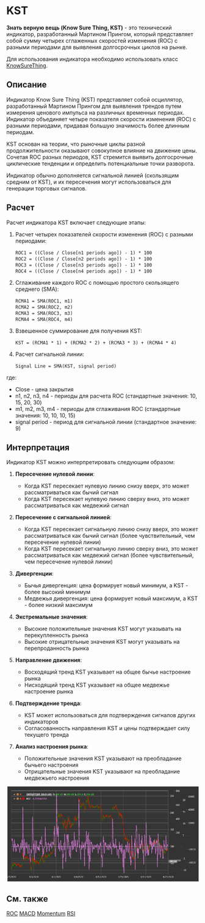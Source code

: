 # KST

**Знать верную вещь (Know Sure Thing, KST)** - это технический индикатор, разработанный Мартином Прингом, который представляет собой сумму четырех сглаженных скоростей изменения (ROC) с разными периодами для выявления долгосрочных циклов на рынке.

Для использования индикатора необходимо использовать класс [KnowSureThing](xref:StockSharp.Algo.Indicators.KnowSureThing).

## Описание

Индикатор Know Sure Thing (KST) представляет собой осциллятор, разработанный Мартином Прингом для выявления трендов путем измерения ценового импульса на различных временных периодах. Индикатор объединяет четыре показателя скорости изменения (ROC) с разными периодами, придавая большую значимость более длинным периодам.

KST основан на теории, что рыночные циклы разной продолжительности оказывают совокупное влияние на движение цены. Сочетая ROC разных периодов, KST стремится выявить долгосрочные циклические тенденции и определить потенциальные точки разворота.

Индикатор обычно дополняется сигнальной линией (скользящим средним от KST), и их пересечения могут использоваться для генерации торговых сигналов.

## Расчет

Расчет индикатора KST включает следующие этапы:

1. Расчет четырех показателей скорости изменения (ROC) с разными периодами:
   ```
   ROC1 = ((Close / Close[n1 periods ago]) - 1) * 100
   ROC2 = ((Close / Close[n2 periods ago]) - 1) * 100
   ROC3 = ((Close / Close[n3 periods ago]) - 1) * 100
   ROC4 = ((Close / Close[n4 periods ago]) - 1) * 100
   ```

2. Сглаживание каждого ROC с помощью простого скользящего среднего (SMA):
   ```
   RCMA1 = SMA(ROC1, m1)
   RCMA2 = SMA(ROC2, m2)
   RCMA3 = SMA(ROC3, m3)
   RCMA4 = SMA(ROC4, m4)
   ```

3. Взвешенное суммирование для получения KST:
   ```
   KST = (RCMA1 * 1) + (RCMA2 * 2) + (RCMA3 * 3) + (RCMA4 * 4)
   ```

4. Расчет сигнальной линии:
   ```
   Signal Line = SMA(KST, signal period)
   ```

где:
- Close - цена закрытия
- n1, n2, n3, n4 - периоды для расчета ROC (стандартные значения: 10, 15, 20, 30)
- m1, m2, m3, m4 - периоды для сглаживания ROC (стандартные значения: 10, 10, 10, 15)
- signal period - период для сигнальной линии (стандартное значение: 9)

## Интерпретация

Индикатор KST можно интерпретировать следующим образом:

1. **Пересечение нулевой линии**:
   - Когда KST пересекает нулевую линию снизу вверх, это может рассматриваться как бычий сигнал
   - Когда KST пересекает нулевую линию сверху вниз, это может рассматриваться как медвежий сигнал

2. **Пересечение с сигнальной линией**:
   - Когда KST пересекает сигнальную линию снизу вверх, это может рассматриваться как бычий сигнал (более чувствительный, чем пересечение нулевой линии)
   - Когда KST пересекает сигнальную линию сверху вниз, это может рассматриваться как медвежий сигнал (более чувствительный, чем пересечение нулевой линии)

3. **Дивергенции**:
   - Бычья дивергенция: цена формирует новый минимум, а KST - более высокий минимум
   - Медвежья дивергенция: цена формирует новый максимум, а KST - более низкий максимум

4. **Экстремальные значения**:
   - Высокие положительные значения KST могут указывать на перекупленность рынка
   - Высокие отрицательные значения KST могут указывать на перепроданность рынка

5. **Направление движения**:
   - Восходящий тренд KST указывает на общее бычье настроение рынка
   - Нисходящий тренд KST указывает на общее медвежье настроение рынка

6. **Подтверждение тренда**:
   - KST может использоваться для подтверждения сигналов других индикаторов
   - Согласованность направления KST и цены подтверждает силу текущего тренда

7. **Анализ настроения рынка**:
   - Положительные значения KST указывают на преобладание бычьего настроения
   - Отрицательные значения KST указывают на преобладание медвежьего настроения

![indicator_kst](../../../../images/indicator_kst.png)

## См. также

[ROC](roc.md)
[MACD](macd.md)
[Momentum](momentum.md)
[RSI](rsi.md)